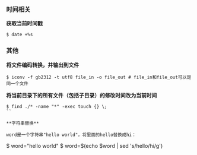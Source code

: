 ### 时间相关

**获取当前时间戳**

```
$ date +%s
```

### 其他

**将文件编码转换，并输出到文件**

```shell
$ iconv -f gb2312 -t utf8 file_in -o file_out # file_in和file_out可以是同一个文件
```

**将当前目录下的所有文件（包括子目录）的修改时间改为当前时间**

```
$ find ./* -name "*" -exec touch {} \;
``

**字符串替换**

word是一个字符串"hello world"，将里面的hello替换成hi：

```
$ word="hello world"
$ word=$(echo $word | sed 's/hello/hi/g')
```
